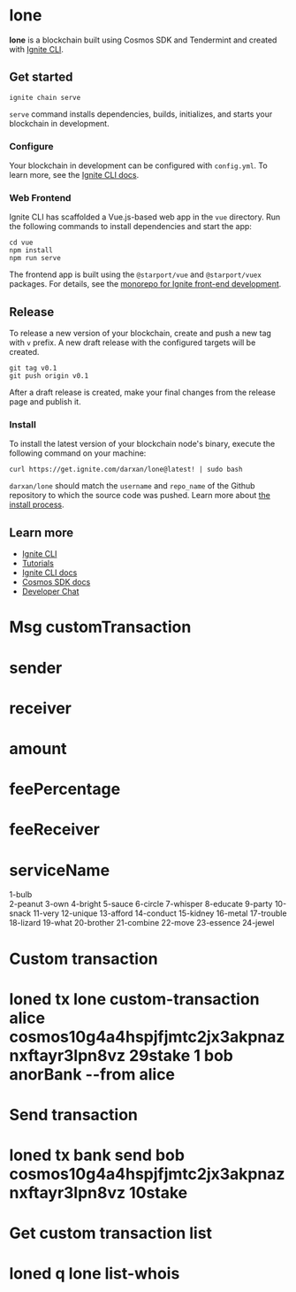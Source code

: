 # lone
**lone** is a blockchain built using Cosmos SDK and Tendermint and created with [Ignite CLI](https://ignite.com/cli).

## Get started

```
ignite chain serve
```

`serve` command installs dependencies, builds, initializes, and starts your blockchain in development.

### Configure

Your blockchain in development can be configured with `config.yml`. To learn more, see the [Ignite CLI docs](https://docs.ignite.com).

### Web Frontend

Ignite CLI has scaffolded a Vue.js-based web app in the `vue` directory. Run the following commands to install dependencies and start the app:

```
cd vue
npm install
npm run serve
```

The frontend app is built using the `@starport/vue` and `@starport/vuex` packages. For details, see the [monorepo for Ignite front-end development](https://github.com/ignite/web).

## Release
To release a new version of your blockchain, create and push a new tag with `v` prefix. A new draft release with the configured targets will be created.

```
git tag v0.1
git push origin v0.1
```

After a draft release is created, make your final changes from the release page and publish it.

### Install
To install the latest version of your blockchain node's binary, execute the following command on your machine:

```
curl https://get.ignite.com/darxan/lone@latest! | sudo bash
```
`darxan/lone` should match the `username` and `repo_name` of the Github repository to which the source code was pushed. Learn more about [the install process](https://github.com/allinbits/starport-installer).

## Learn more

- [Ignite CLI](https://ignite.com/cli)
- [Tutorials](https://docs.ignite.com/guide)
- [Ignite CLI docs](https://docs.ignite.com)
- [Cosmos SDK docs](https://docs.cosmos.network)
- [Developer Chat](https://discord.gg/ignite)

# Msg customTransaction 
# sender
# receiver
# amount 
# feePercentage 
# feeReceiver
# serviceName

1-bulb  
2-peanut 
3-own 
4-bright 
5-sauce 
6-circle 
7-whisper 
8-educate 
9-party 
10-snack 
11-very 
12-unique 
13-afford 
14-conduct 
15-kidney 
16-metal 
17-trouble 
18-lizard 
19-what 
20-brother 
21-combine 
22-move 
23-essence 
24-jewel

# Custom transaction
# loned tx lone custom-transaction alice cosmos10g4a4hspjfjmtc2jx3akpnaznxftayr3lpn8vz 29stake 1 bob anorBank --from alice

# Send transaction 
# loned tx bank send bob  cosmos10g4a4hspjfjmtc2jx3akpnaznxftayr3lpn8vz 10stake

# Get custom transaction list
# loned q lone list-whois